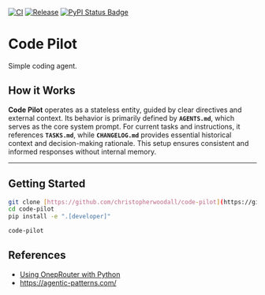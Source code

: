 <p align="center">

[![CI][ci-badge]][ci-url]
[![Release][release-badge]][release-url]
[![PyPI Status Badge][pypi-badge]][pypi-url]

</p>

[ci-badge]: https://github.com/christopherwoodall/code-pilot/actions/workflows/lint.yaml/badge.svg?branch=main
[ci-url]: https://github.com/christopherwoodall/code-pilot/actions/workflows/lint.yml
[pypi-badge]: https://badge.fury.io/py/code-pilot.svg
[pypi-url]: https://pypi.org/project/code-pilot/
[release-badge]: https://github.com/christopherwoodall/code-pilot/actions/workflows/release.yml/badge.svg
[release-url]: https://github.com/christopherwoodall/code-pilot/actions/workflows/release.yml

# Code Pilot
Simple coding agent.

## How it Works
**Code Pilot** operates as a stateless entity, guided by clear directives and external context. Its behavior is primarily defined by **`AGENTS.md`**, which serves as the core system prompt. For current tasks and instructions, it references **`TASKS.md`**, while **`CHANGELOG.md`** provides essential historical context and decision-making rationale. This setup ensures consistent and informed responses without internal memory.

---

## Getting Started

```bash
git clone [https://github.com/christopherwoodall/code-pilot](https://github.com/christopherwoodall/code-pilot)
cd code-pilot
pip install -e ".[developer]"

code-pilot
```


## References
- [Using OnepRouter with Python](https://openrouter.ai/docs/quickstart)
- https://agentic-patterns.com/
